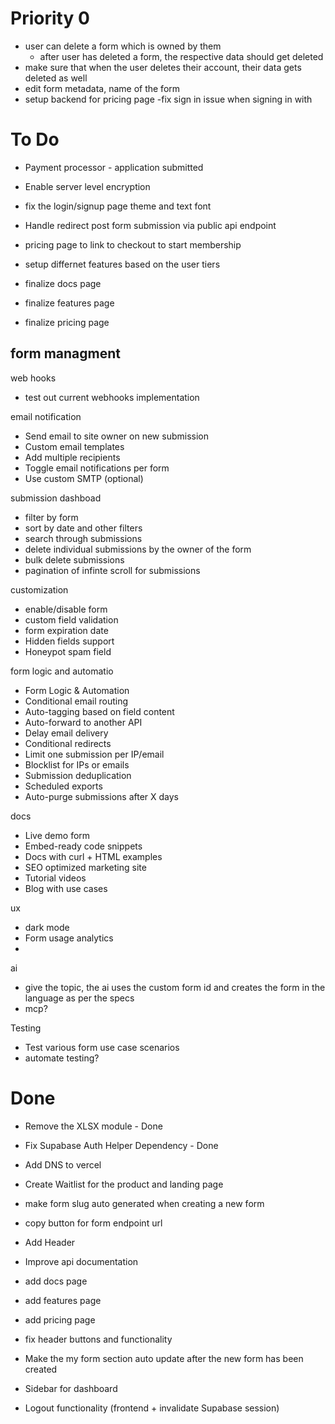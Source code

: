 # Priority 0
- user can delete a form which is owned by them
    - after user has deleted a form, the respective data should get deleted
- make sure that when the user deletes their account, their data gets deleted as well
- edit form metadata, name of the form
- setup backend for pricing page
-fix sign in issue when signing in with 

# To Do
- Payment processor - application submitted
- Enable server level encryption
- fix the login/signup page theme and text font
- Handle redirect post form submission via public api endpoint
- pricing page to link to checkout to start membership 
- setup differnet features based on the user tiers

- finalize docs page
- finalize features page
- finalize pricing page

form managment 
- 

web hooks
- test out current webhooks implementation

email notification
- Send email to site owner on new submission
- Custom email templates
- Add multiple recipients
- Toggle email notifications per form
- Use custom SMTP (optional)

submission dashboad
- filter by form
- sort by date and other filters
- search through submissions 
- delete individual submissions by the owner of the form
- bulk delete submissions
- pagination of infinte scroll for submissions

customization 
- enable/disable form
- custom field validation
- form expiration date
- Hidden fields support
- Honeypot spam field 


form logic and automatio
- Form Logic & Automation
- Conditional email routing
- Auto-tagging based on field content
- Auto-forward to another API
- Delay email delivery
- Conditional redirects
- Limit one submission per IP/email
- Blocklist for IPs or emails
- Submission deduplication
- Scheduled exports
- Auto-purge submissions after X days

docs
- Live demo form
- Embed-ready code snippets
- Docs with curl + HTML examples
- SEO optimized marketing site
- Tutorial videos
- Blog with use cases

ux
- dark mode
- Form usage analytics
- 

ai 
- give the topic, the ai uses the custom form id and creates the form in the language as per the specs
- mcp?

Testing
- Test various form use case scenarios
- automate testing?



# Done

- Remove the XLSX module - Done
- Fix Supabase Auth Helper Dependency - Done
- Add DNS to vercel
- Create Waitlist for the product and landing page
- make form slug auto generated when creating a new form
- copy button for form endpoint url
- Add Header

- Improve api documentation
- add docs page
- add features page
- add pricing page
- fix header buttons and functionality
- Make the my form section auto update after the new form has been created
- Sidebar for dashboard
- Logout functionality (frontend + invalidate Supabase session) 